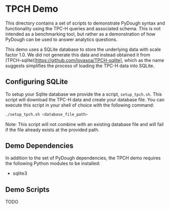 # TPCH Demo

This directory contains a set of scripts to demonstrate PyDough syntax and
functionality using the TPC-H queries and associated schema. This is not
intended as a benchmarking tool, but rather as a demonstration of how PyDough
can be used to answer analytics questions.

This demo uses a SQLite database to store the underlying data with scale factor 1.0.
We did not generate this data and instead obtained it from (TPCH-sqlite)[https://github.com/lovasoa/TPCH-sqlite],
which as the name suggests simplifies the process of loading the TPC-H data into SQLite.

## Configuring SQLite
To setup your Sqlite database we provide the a script, `setup_tpch.sh`. This script will download the TPC-H data and create your database file. You can execute this script in your shell of choice with the following command:

```bash
./setup_tpch.sh <database_file_path>
```

Note: This script will not combine with an existing database file and will fail if the file already exists at the provided path.

## Demo Dependencies
In addition to the set of PyDough dependencies, the TPCH demo requires the following
Python modules to be installed:

- sqlite3

## Demo Scripts
TODO
